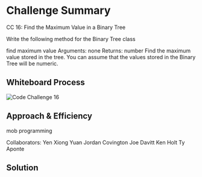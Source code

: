 # Challenge Summary

CC 16:
Find the Maximum Value in a Binary Tree

Write the following method for the Binary Tree class

find maximum value
Arguments: none
Returns: number
Find the maximum value stored in the tree. You can assume that the values stored in the Binary Tree will be numeric.

## Whiteboard Process
![Code Challenge 16](assets/codechallenge16.png)

## Approach & Efficiency
mob programming

Collaborators:
Yen Xiong Yuan
Jordan Covington
Joe Davitt
Ken Holt
Ty Aponte

## Solution
<!-- Show how to run your code, and examples of it in action -->

